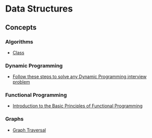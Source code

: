 # Data Structures

## Concepts

### Algorithms
- [Class](http://jeffe.cs.illinois.edu/teaching/algorithms/)

### Dynamic Programming
- [Follow these steps to solve any Dynamic Programming interview problem](https://medium.freecodecamp.org/follow-these-steps-to-solve-any-dynamic-programming-interview-problem-cc98e508cd0e)

### Functional Programming
- [Introduction to the Basic Principles of Functional Programming](https://medium.freecodecamp.org/an-introduction-to-the-basic-principles-of-functional-programming-a2c2a15c84)

### Graphs
- [Graph Traversal](https://hackernoon.com/graphs-in-cs-and-its-traversal-algorithms-cfee5533f74e)
